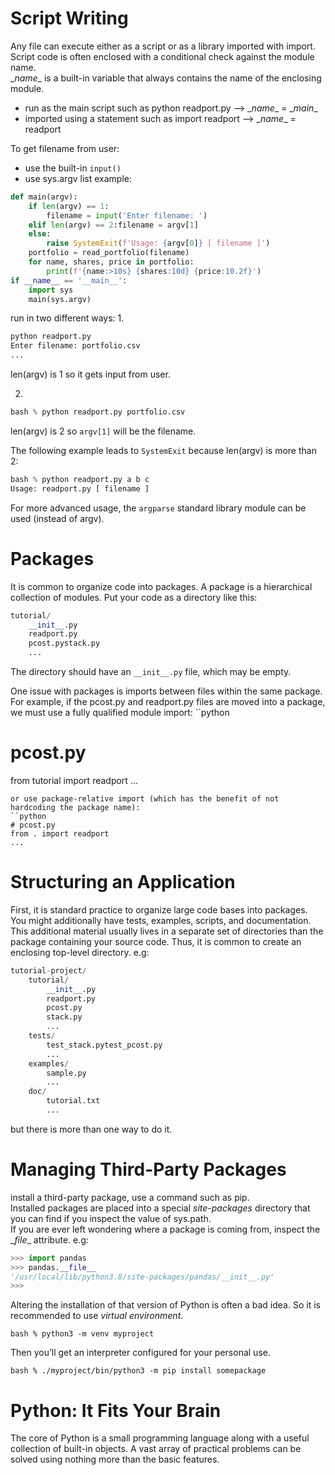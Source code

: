 # Script Writing
Any file can execute either as a script or as a library imported with import. Script code is often enclosed with a conditional check against the module name.  
\__name__ is a built-in variable that always contains the name of the enclosing module.  
* run as the main script such as python readport.py --> \__name__ = \__main__
* imported using a statement such as import readport --> \__name__ = readport

To get filename from user:
* use the built-in `input()`
* use sys.argv list
example:
```python
def main(argv):
    if len(argv) == 1:
        filename = input('Enter filename: ')
    elif len(argv) == 2:filename = argv[1]
    else:
        raise SystemExit(f'Usage: {argv[0]} [ filename ]')
    portfolio = read_portfolio(filename)
    for name, shares, price in portfolio:
        print(f'{name:>10s} {shares:10d} {price:10.2f}')
if __name__ == '__main__':
    import sys
    main(sys.argv) 
```

run in two different ways:
1. 
```python
python readport.py
Enter filename: portfolio.csv
... 
```
len(argv) is 1 so it gets input from user.

2. 
```python
bash % python readport.py portfolio.csv 
```
len(argv) is 2 so `argv[1]` will be the filename.  

The following example leads to `SystemExit` because len(argv) is more than 2:
```python
bash % python readport.py a b c
Usage: readport.py [ filename ] 
```

For more advanced usage, the `argparse` standard library module can be used (instead of argv).

# Packages
It is common to organize code into packages. A package is a hierarchical collection of modules. Put your code as a directory like this:
```python
tutorial/
    __init__.py
    readport.py
    pcost.pystack.py
    ... 
```
The directory should have an `__init__.py` file, which may be empty.  

One issue with packages is imports between files within the same package. For example, if the pcost.py and readport.py files are moved into a package, we must use a fully qualified module import:
``python
# pcost.py
from tutorial import readport
...
```
or use package-relative import (which has the benefit of not hardcoding the package name):
``python
# pcost.py
from . import readport
...
```
# Structuring an Application
First, it is standard practice to organize large code bases into packages. You might additionally have tests, examples, scripts, and documentation. This additional material
usually lives in a separate set of directories than the package containing your source code. Thus, it is common to create an enclosing top-level directory.
e.g:
```python
tutorial-project/
    tutorial/
        __init__.py
        readport.py
        pcost.py
        stack.py
        ...
    tests/
        test_stack.pytest_pcost.py
        ...
    examples/
        sample.py
        ...
    doc/
        tutorial.txt
        ...
```
but there is more than one way to do it.

# Managing Third-Party Packages
install a third-party package, use a command such as pip.  
Installed packages are placed into a special *site-packages* directory that you can find if you inspect the value of sys.path.  
If you are ever left wondering where a package is coming from, inspect the \__file__ attribute. e.g:
```python
>>> import pandas
>>> pandas.__file__
'/usr/local/lib/python3.8/site-packages/pandas/__init__.py'
>>>
```

Altering the installation of that version of Python is often a bad idea. So it is recommended to use *virtual environment*.
```console 
bash % python3 -m venv myproject
```
Then you’ll get an interpreter configured for your personal use. 
```console 
bash % ./myproject/bin/python3 -m pip install somepackage
```

# Python: It Fits Your Brain
The core of Python is a small programming language along with a useful collection of built-in objects. A vast
array of practical problems can be solved using nothing more than the basic features.